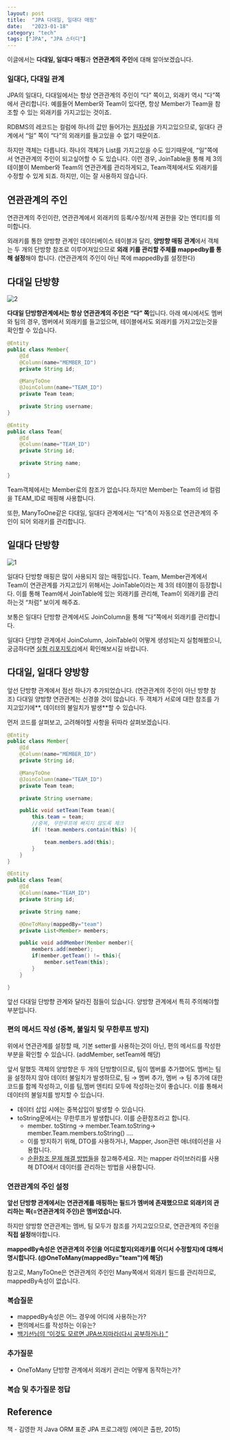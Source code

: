 ```yaml
---
layout: post
title:  "JPA 다대일, 일대다 매핑"
date:   "2023-01-18"
category: "tech"
tags: ["JPA", "JPA 스터디"]
---
```

이글에서는 **다대일, 일대다 매핑**과 **연관관계의 주인**에 대해 알아보겠습니다. 

### 일대다, 다대일 관계

JPA의 일대다, 다대일에서는 항상 연관관계의 주인이 “다” 쪽이고, 외래키 역시 “다”쪽에서 관리합니다. 예를들어 Member와 Team이 있다면, 항상 Member가 Team을 참조할 수 있는 외래키를 가지고있는 것이죠. 

RDBMS의 레코드는 컬럼에 하나의 값만 들어가는 [원자성]([https://ko.wikipedia.org/wiki/제1정규형#원자성(Atomicity)](https://ko.wikipedia.org/wiki/%EC%A0%9C1%EC%A0%95%EA%B7%9C%ED%98%95#%EC%9B%90%EC%9E%90%EC%84%B1(Atomicity)))을 가지고있으므로, 일대다 관계에서 “일” 쪽이 “다”의 외래키를 들고있을 수 없기 때문이죠.

하지만 객체는 다릅니다. 하나의 객체가 List를 가지고있을 수도 있기때문에, “일”쪽에서 연관관계의 주인이 되고싶어할 수 도 있습니다. 이런 경우, JoinTable을 통해 제 3의 테이블이 Member와 Team의 연관관계를 관리하게되고, Team객체에서도 외래키를 수정할 수 있게 되죠. 하지만, 이는 잘 사용하지 않습니다.

## 연관관계의 주인

연관관계의 주인이란, 연관관계에서 외래키의 등록/수정/삭제 권한을 갖는 엔티티를 의미합니다. 

외래키를 통한 양방향 관계인 데이터베이스 테이블과 달리, **양방향 매핑 관계**에서 객체는 두 개의 단방향 참조로 이루어져있으므로 **외래 키를 관리할 주체를 mappedby를 통해 설정**해야 합니다. (연관관계의 주인이 아닌 쪽에 mappedBy를 설정한다)

## 다대일 단방향
![2](https://user-images.githubusercontent.com/30853787/226089333-f4316b73-a8d9-4317-b6a1-0378f10bc01e.png)

**다대일 단방향관계에서는 항상 연관관계의 주인은 “다” 쪽**입니다. 아래 예시에서도 멤버와 팀의 경우, 멤버에서 외래키를 들고있으며, 테이블에서도 외래키를 가지고있는것을 확인할 수 있습니다. 

```java
@Entity
public class Member{
	@Id
	@Column(name="MEMBER_ID")
	private String id;

	@ManyToOne
	@JoinColumn(name="TEAM_ID")
	private Team team;

	private String username;
}
```

```java
@Entity
public class Team{
	@Id
	@Column(name="TEAM_ID")
	private String id;

	private String name;

}
```

Team객체에서는 Member로의 참조가 없습니다.하지만 Member는 Team의 id 컬럼을 TEAM_ID로 매핑해 사용합니다. 

또한, ManyToOne같은 다대일, 일대다 관계에서는 “다”측이 자동으로 연관관계의 주인이 되어 외래키를 관리합니다. 

## 일대다 단방향

![1](https://user-images.githubusercontent.com/30853787/226089331-adbb4ebb-c020-42ca-9fd3-2daa425141af.png)

일대다 단방향 매핑은 많이 사용되지 않는 매핑입니다. Team, Member관계에서 Team이 연관관계를 가지고있기 위해서는 JoinTable이라는 제 3의 테이블이 등장합니다. 이를 통해 Team에서 JoinTable에 있는 외래키를 관리해, Team이 외래키를 관리하는것 “처럼” 보이게 해주죠. 

보통은 일대다 단방향 관계에서도 JoinColumn을 통해 “다”쪽에서 외래키를 관리합니다.

일대다 단방향 관계에서 JoinColumn, JoinTable이 어떻게 생성되는지 실험해봤으니, 궁금하다면 [실험 리포지토리]([https://github.com/lee95292/jpa-tests/blob/main/documents/AsscociateTest.md](https://github.com/lee95292/jpa-tests/blob/main/documents/AsscociateTest.md))에서 확인해보시길 바랍니다.

## 다대일, 일대다 양방향



앞선 단방향 관계에서 점선 하나가 추가되었습니다. (연관관계의 주인이 아닌 방향 참조) 다대일 양방향 연관관계는 신경쓸 것이 많습니다. 두 객체가 서로에 대한 참조를 가지고있기에**, 데이터의 불일치가 발생**할 수 있습니다.

 먼저 코드를 살펴보고, 고려해야할 사항을 뒤따라 살펴보겠습니다.  

```java
@Entity
public class Member{
	@Id
	@Column(name="MEMBER_ID")
	private String id;

	@ManyToOne
	@JoinColumn(name="TEAM_ID")
	private Team team;

	private String username;

	public void setTeam(Team team){
		this.team = team;
		//중복, 무한루프에 빠지지 않도록 체크
		if( !team.members.contain(this) ){

			team.members.add(this);
		}
	}
}
```

```java
@Entity
public class Team{
	@Id
	@Column(name="TEAM_ID")
	private String id;

	private String name;

	@OneToMany(mappedBy="team")
	private List<Member> members;

	public void addMember(Member member){
		members.add(member);
		if(member.getTeam() != this){
			member.setTeam(this);
		}
	}

}
```

앞선 다대일 단방향 관계와 달라진 점들이 있습니다. 양방향 관계에서 특히 주의해야할 부분입니다.

### 편의 메서드 작성 (중복, 불일치 및 무한루프  방지)

위에서 연관관계를 설정할 때, 기본 setter를 사용하는것이 아닌, 편의 메서드를 작성한 부분을 확인할 수 있습니다. (addMember, setTeam에 해당)

앞서 말했듯 객체의 양방향은 두 개의 단방향이므로, 팀이 멤버를 추가했어도 멤버는 팀을 설정하지 않아 데이터 불일치가 발생하므로, 팀 → 멤버 추가, 멤버 → 팀 추가에 대한 코드를 함께 작성하고, 이를 팀,멤버 엔티티 모두에 작성하는것이 좋습니다. 이를 통해서 데이터의 불일치를 방지할 수 있습니다.

- 데이터 삽입 시에는 중복삽입이 발생할 수 있습니다.
- toString문에서는 무한루프가 발생합니다. 이를 순환참조라고 합니다.
    - member. toStirng → member.Team.toString→ member.Team.members.toString() ….
    - 이를 방지하기 위해, DTO를 사용하거나, Mapper, Json관련 애너테이션을 사용합니다.
    - [순환참조 문제 해결 방법들]([https://dev-coco.tistory.com/133](https://dev-coco.tistory.com/133))을 참고해주세요. 저는 mapper 라이브러리를 사용해 DTO에서 데이터를 관리하는 방법을 사용합니다.

### 연관관계의 주인 설정

**앞선 단방향 관계에서는 연관관계를 매핑하는 필드가 멤버에 존재했으므로 외래키의 관리하는 쪽(=연관관계의 주인)은 멤버였습니다.**

하지만 양방향 연관관계는 멤버, 팀 모두가 참조를 가지고있으므로, 연관관계의 주인을 **직접 설정**해야합니다.

**mappedBy속성은 연관관계의 주인을 어디로할지(외래키를 어디서 수정할지)에 대해서 명시합니다. (@OneToMany(mappedBy="team")에 해당)**

참고로, ManyToOne은 연관관계의 주인인 Many쪽에서 외래키 필드를 관리하므로,  mappedBy속성이 없습니다.

### 복습질문

- mappedBy속성은 어느 경우에 어디에 사용하는가?
- 편의메서드를 작성하는 이유는?
- [백기선님의 “이것도 모르면 JPA쓰지마라(다시 공부하거나) ”]([https://www.youtube.com/watch?v=brE0tYOV9jQ&t=135s](https://www.youtube.com/watch?v=brE0tYOV9jQ&t=135s))

### 추가질문

- OneToMany 단방향 관계에서 외래키 관리는 어떻게 동작하는가?

### 복습 및 추가질문 정답

## Reference

책 -  김영한 저 Java ORM 표준 JPA 프로그래밍 (에이콘 출판, 2015)